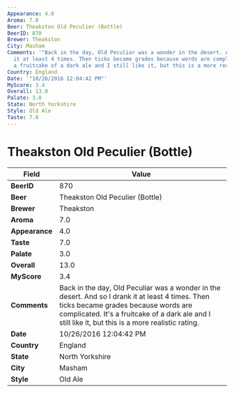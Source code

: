 ```yaml
---
Appearance: 4.0
Aroma: 7.0
Beer: Theakston Old Peculier (Bottle)
BeerID: 870
Brewer: Theakston
City: Masham
Comments: '"Back in the day, Old Peculiar was a wonder in the desert. And so I drank
  it at least 4 times. Then ticks became grades because words are complicated. It&#39;s
  a fruitcake of a dark ale and I still like it, but this is a more realistic rating."'
Country: England
Date: '"10/26/2016 12:04:42 PM"'
MyScore: 3.4
Overall: 13.0
Palate: 3.0
State: North Yorkshire
Style: Old Ale
Taste: 7.0
---
```


# Theakston Old Peculier (Bottle)

| Field         | Value |
|---------------|-------|
| **BeerID** | 870 |
| **Beer** | Theakston Old Peculier (Bottle) |
| **Brewer** | Theakston |
| **Aroma** | 7.0 |
| **Appearance** | 4.0 |
| **Taste** | 7.0 |
| **Palate** | 3.0 |
| **Overall** | 13.0 |
| **MyScore** | 3.4 |
| **Comments** | Back in the day, Old Peculiar was a wonder in the desert. And so I drank it at least 4 times. Then ticks became grades because words are complicated. It&#39;s a fruitcake of a dark ale and I still like it, but this is a more realistic rating. |
| **Date** | 10/26/2016 12:04:42 PM |
| **Country** | England |
| **State** | North Yorkshire |
| **City** | Masham |
| **Style** | Old Ale |
